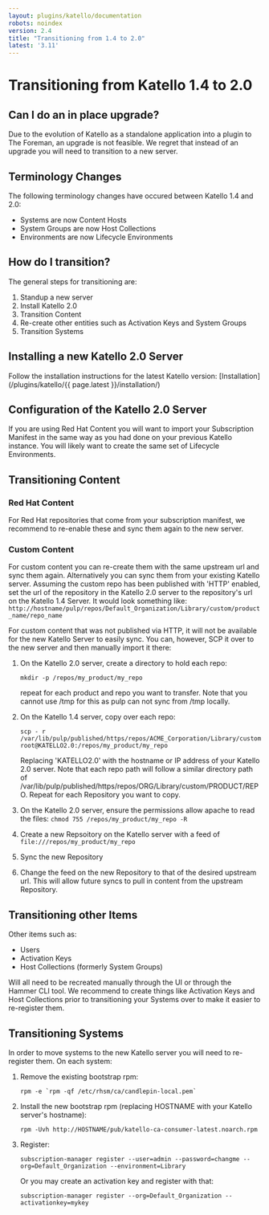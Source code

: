 ```yaml
---
layout: plugins/katello/documentation
robots: noindex
version: 2.4
title: "Transitioning from 1.4 to 2.0"
latest: '3.11'
---
```


# Transitioning from Katello 1.4 to 2.0

## Can I do an in place upgrade?

Due to the evolution of Katello as a standalone application into a plugin to The Foreman, an upgrade is not feasible.  We regret that instead of an upgrade you will need to transition to a new server.

## Terminology Changes

The following terminology changes have occured between Katello 1.4 and 2.0:

* Systems are now Content Hosts
* System Groups are now Host Collections
* Environments are now Lifecycle Environments


## How do I transition?

The general steps for transitioning are:

1. Standup a new server
2. Install Katello 2.0
3. Transition Content
4. Re-create other entities such as Activation Keys and System Groups
5. Transition Systems


## Installing a new Katello 2.0 Server

Follow the installation instructions for the latest Katello version: [Installation](/plugins/katello/{{ page.latest }}/installation/)

## Configuration of the Katello 2.0 Server

If you are using Red Hat Content you will want to import your Subscription Manifest in the same way as you had done on your previous Katello instance.  You will likely want to create the same set of Lifecycle Environments.

## Transitioning Content

### Red Hat Content

For Red Hat repositories that come from your subscription manifest, we recommend to re-enable these and sync them again to the new server.

### Custom Content

For custom content you can re-create them with the same upstream url and sync them again.  Alternatively you can sync them from your existing Katello server.  Assuming the custom repo has been published with 'HTTP' enabled, set the url of the repository in the Katello 2.0 server to the repository's url on the Katello 1.4 Server.  It would look something like: ```http://hostname/pulp/repos/Default_Organization/Library/custom/product_name/repo_name```

For custom content that was not published via HTTP, it will not be available for the new Katello Server to easily sync.  You can, however, SCP it over to the new server and then manually import it there:

1. On the Katello 2.0 server, create a directory to hold each repo:

   ```
   mkdir -p /repos/my_product/my_repo
   ```

   repeat for each product and repo you want to transfer.  Note that you cannot use /tmp for this as pulp can not sync from /tmp locally.

2. On the Katello 1.4 server, copy over each repo:

   ```
   scp - r /var/lib/pulp/published/https/repos/ACME_Corporation/Library/custom/my_product/my_repo/      root@KATELLO2.0:/repos/my_product/my_repo
   ```

   Replacing 'KATELLO2.0' with the hostname or IP address of your Katello 2.0 server.  Note that each repo path will follow a similar directory path of  /var/lib/pulp/published/https/repos/ORG/Library/custom/PRODUCT/REPO.  Repeat for each Repository you want to copy.
3. On the Katello 2.0 server, ensure the permissions allow apache to read the files: ```chmod 755 /repos/my_product/my_repo -R```
4. Create a new Repsoitory on the Katello server with a feed of ```file:///repos/my_product/my_repo```
5. Sync the new Repository
6. Change the feed on the new Repository to that of the desired upstream url. This will allow future syncs to pull in content from the upstream Repository.

## Transitioning other Items

Other items such as:

* Users
* Activation Keys
* Host Collections (formerly System Groups)

Will all need to be recreated manually through the UI or through the Hammer CLI tool.  We recommend to create things like Activation Keys and Host Collections prior to transitioning your Systems over to make it easier to re-register them.


## Transitioning Systems

In order to move systems to the new Katello server you will need to re-register them.  On each system:

1. Remove the existing bootstrap rpm:

   ```
   rpm -e `rpm -qf /etc/rhsm/ca/candlepin-local.pem`
   ```

2. Install the new bootstrap rpm (replacing HOSTNAME with your Katello server's hostname):

   ```
   rpm -Uvh http://HOSTNAME/pub/katello-ca-consumer-latest.noarch.rpm
   ```

3. Register:

   ```
   subscription-manager register --user=admin --password=changme --org=Default_Organization --environment=Library
   ```
   
   Or you may create an activation key and register with that:

   ```
   subscription-manager register --org=Default_Organization --activationkey=mykey
   ```


